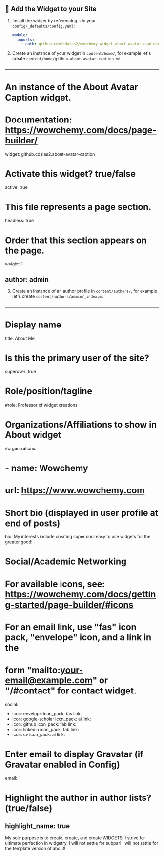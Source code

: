## 🌈 Add the Widget to your Site

1. Install the widget by referencing it in your `config/_defaults/config.yaml`:
   ```yaml
   module:
     imports:
       - path: github.com/cdalas2/wowchemy-widget-about-avatar-caption
   ```
   
2. Create an instance of your widget in `content/home/`, for example let's create `content/home/github.about-avatar-caption.md`
   ```markdown
---
# An instance of the About Avatar Caption widget.
# Documentation: https://wowchemy.com/docs/page-builder/
widget: github.cdalas2.about-avatar-caption

# Activate this widget? true/false
active: true

# This file represents a page section.
headless: true

# Order that this section appears on the page.
weight: 1
  
author: admin
---

3. Create an instance of an author profile in `content/authors/`, for example let's create `content/authors/admin/_index.md`
   ```markdown
---
# Display name
title: About Me
# Is this the primary user of the site?
superuser: true

# Role/position/tagline
#role: Professor of widget creations

# Organizations/Affiliations to show in About widget
#organizations:
# - name: Wowchemy
#    url: https://www.wowchemy.com

# Short bio (displayed in user profile at end of posts)
bio: My interests include creating super cool easy to use widgets for the greater good!

# Social/Academic Networking
# For available icons, see: https://wowchemy.com/docs/getting-started/page-builder/#icons
#   For an email link, use "fas" icon pack, "envelope" icon, and a link in the
#   form "mailto:your-email@example.com" or "/#contact" for contact widget.
social:
  - icon: envelope
    icon_pack: fas
    link: 
  - icon: google-scholar
    icon_pack: ai
    link: 
  - icon: github
    icon_pack: fab
    link: 
  - icon: linkedin
    icon_pack: fab
    link: 
  - icon: cv
    icon_pack: ai
    link: 

# Enter email to display Gravatar (if Gravatar enabled in Config)
email: ''

# Highlight the author in author lists? (true/false)
highlight_name: true
---

My sole purpose is to create, create, and create WIDGETS! I strive for ultimate perfection in widgetry. I will not settle for subpar! I will not settle for the template version of about!
```
